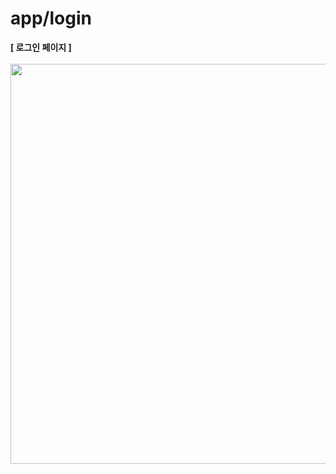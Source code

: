 # app/login

<b>[ 로그인 페이지 ]</b>
<br />
<br />
<img src="https://github.com/team-ilpalsam/NextJS_DaelimMarket/blob/main/readme/gifs/login.gif" width="640px" height="auto">
